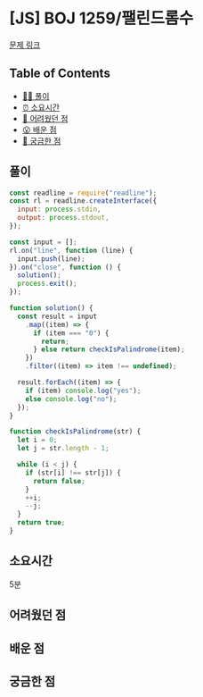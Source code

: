 # [JS] BOJ 1259/팰린드롬수

[문제 링크](https://www.acmicpc.net/problem/1259)

<!-- 제목으로 다음과 같은 내용으로 작성해주세요 ! -->
<!-- 📕 백준 : BOJ 문제번호/문제제목 e.g. BOJ 2577/숫자의 개수 -->
<!-- 📗 프로그래머스 : PRO 문제번호/문제제목 e.g. PRO 120812/최빈값 구하기 -->
<!-- 백준허브를 사용하시면 프로그래머스의 문제번호도 확인하실 수 있습니다 -->

## Table of Contents

- [✍🏻 풀이](#풀이)
- [⏰ 소요시간](#소요시간)
- [🫠 어려웠던 점](#어려웠던-점)
- [😮 배운 점](#배운-점)
- [🤔 궁금한 점](#궁금한-점)

## 풀이

<!-- ```옆에 사용하는 언어를 기입하세요 e.g. javascript, python -->

```javascript
const readline = require("readline");
const rl = readline.createInterface({
  input: process.stdin,
  output: process.stdout,
});

const input = [];
rl.on("line", function (line) {
  input.push(line);
}).on("close", function () {
  solution();
  process.exit();
});

function solution() {
  const result = input
    .map((item) => {
      if (item === "0") {
        return;
      } else return checkIsPalindrome(item);
    })
    .filter((item) => item !== undefined);

  result.forEach((item) => {
    if (item) console.log("yes");
    else console.log("no");
  });
}

function checkIsPalindrome(str) {
  let i = 0;
  let j = str.length - 1;

  while (i < j) {
    if (str[i] !== str[j]) {
      return false;
    }
    ++i;
    --j;
  }
  return true;
}
```

## 소요시간

5분

## 어려웠던 점

## 배운 점

## 궁금한 점
